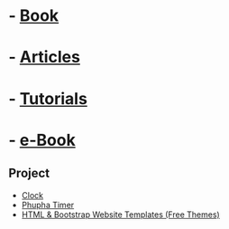 # - [Book](https://dragon-library.github.io/library/book/)
# - [Articles](https://dragon-library.github.io/library/docs/articles/)
# - [Tutorials](https://dragon-library.github.io/library/tutorials/)
# - [e-Book](https://github.com/dragon-library/library/tree/master/e-book)

## Project
- [Clock](https://dragon-library.github.io/library/Project/Time/tablet/)
- [Phupha Timer](https://ecs-support.github.io/knowledge-center/single-page/countdown/)
- [HTML & Bootstrap Website Templates (Free Themes)](https://colorlib.com/wp/themes/)


